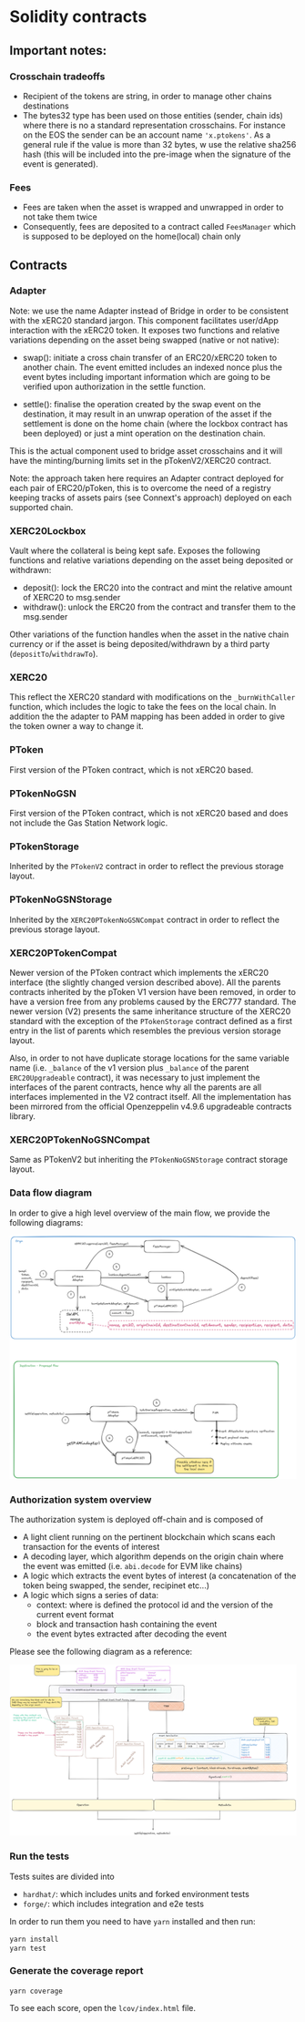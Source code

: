 # Solidity contracts

## Important notes:

### Crosschain tradeoffs

- Recipient of the tokens are string, in order to manage other chains destinations
- The bytes32 type has been used on those entities (sender, chain ids) where there is no a standard representation crosschains. For instance on the EOS the sender can be an account name `'x.ptokens'`. As a general rule if the value is more than 32 bytes, w use the relative sha256 hash (this will be included into the pre-image when the signature of the event is generated).

### Fees

- Fees are taken when the asset is wrapped and unwrapped in order to not take them twice
- Consequently, fees are deposited to a contract called `FeesManager` which is supposed to be deployed on the home(local) chain only

## Contracts

### Adapter

Note: we use the name Adapter instead of Bridge in order to be consistent with the xERC20 standard jargon.
This component facilitates user/dApp interaction with the xERC20 token. It exposes two functions and relative variations depending on the asset being swapped (native or not native):

- swap(): initiate a cross chain transfer of an ERC20/xERC20 token to another chain. The event emitted includes an indexed nonce plus the event bytes including important information which are going to be verified upon authorization in the settle function.

- settle(): finalise the operation created by the swap event on the destination, it may result in an unwrap operation of the asset if the settlement is done on the home chain (where the lockbox contract has been deployed) or just a mint operation on the destination chain.

This is the actual component used to bridge asset crosschains and it will have the minting/burning limits set in the pTokenV2/XERC20 contract.

Note: the approach taken here requires an Adapter contract deployed for each pair of ERC20/pToken, this is to overcome the need of a registry keeping tracks of assets pairs (see Connext's approach) deployed on each supported chain.

### XERC20Lockbox

Vault where the collateral is being kept safe. Exposes the following functions and relative variations depending on the asset being deposited or withdrawn:

- deposit(): lock the ERC20 into the contract and mint the relative amount of XERC20 to msg.sender
- withdraw(): unlock the ERC20 from the contract and transfer them to the msg.sender

Other variations of the function handles when the asset in the native chain currency or if the asset is being deposited/withdrawn by a third party (`depositTo`/`withdrawTo`).

### XERC20

This reflect the XERC20 standard with modifications on the `_burnWithCaller` function, which
includes the logic to take the fees on the local chain. In addition the the adapter to PAM mapping has been added in order to give the token owner a way to change it.

### PToken

First version of the PToken contract, which is not xERC20 based.

### PTokenNoGSN

First version of the PToken contract, which is not xERC20 based and does not include the Gas Station Network logic.

### PTokenStorage

Inherited by the `PTokenV2` contract in order to reflect the previous storage layout.

### PTokenNoGSNStorage

Inherited by the `XERC20PTokenNoGSNCompat` contract in order to reflect the previous storage layout.

### XERC20PTokenCompat

Newer version of the PToken contract which implements the xERC20 interface (the slightly changed version described above).
All the parents contracts inherited by the pToken V1 version have been removed, in order to have a version free from any
problems caused by the ERC777 standard. The newer version (V2) presents the same inheritance structure of the XERC20 standard
with the exception of the `PTokenStorage` contract defined as a first entry in the list of parents which resembles the
previous version storage layout.

Also, in order to not have duplicate storage locations for the same variable name (i.e. `_balance` of the v1 version plus
`_balance` of the parent `ERC20Upgradeable` contract), it was necessary to just implement the interfaces of the parent
contracts, hence why all the parents are all interfaces implemented in the V2 contract itself. All the implementation
has been mirrored from the official Openzeppelin v4.9.6 upgradeable contracts library.

### XERC20PTokenNoGSNCompat

Same as PTokenV2 but inheriting the `PTokenNoGSNStorage` contract storage layout.

### Data flow diagram

In order to give a high level overview of the main flow, we provide the following diagrams:

![data-flow](../docs/imgs/data-flow-01.png)

### Authorization system overview

The authorization system is deployed off-chain and is composed of

- A light client running on the pertinent blockchain which scans each transaction for the events of interest
- A decoding layer, which algorithm depends on the origin chain where the event was emitted (i.e. `abi.decode` for EVM like chains)
- A logic which extracts the event bytes of interest (a concatenation of the token being swapped, the sender, recipinet etc...)
- A logic which signs a series of data:
  - context: where is defined the protocol id and the version of the current event format
  - block and transaction hash containing the event
  - the event bytes extracted after decoding the event

Please see the following diagram as a reference:

![auth-diagram](../docs/imgs/auth-01.png)

### Run the tests

Tests suites are divided into

- `hardhat/`: which includes units and forked environment tests
- `forge/`: which includes integration and e2e tests

In order to run them you need to have `yarn` installed and then run:

```
yarn install
yarn test
```

### Generate the coverage report

```
yarn coverage
```

To see each score, open the `lcov/index.html` file.
